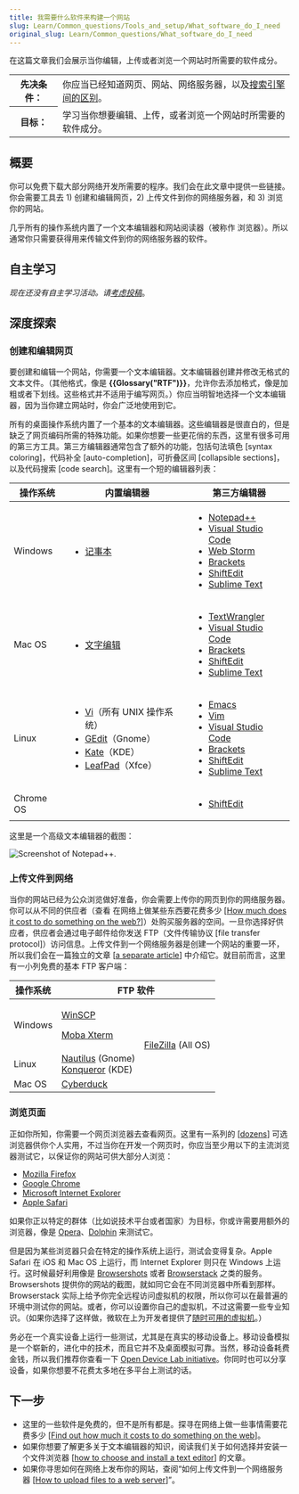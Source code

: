 ```yaml
---
title: 我需要什么软件来构建一个网站
slug: Learn/Common_questions/Tools_and_setup/What_software_do_I_need
original_slug: Learn/Common_questions/What_software_do_I_need
---
```


在这篇文章我们会展示当你编辑，上传或者浏览一个网站时所需要的软件成分。

<table>
  <tbody>
    <tr>
      <th scope="row">先决条件：</th>
      <td>
        你应当已经知道网页、网站、网络服务器，以及<a
          href="/zh-CN/docs/Learn/page_vs_site_vs_server_vs_search_engine"
          >搜索引擎间的区别</a
        >。
      </td>
    </tr>
    <tr>
      <th scope="row">目标：</th>
      <td>学习当你想要编辑、上传，或者浏览一个网站时所需要的软件成分。</td>
    </tr>
  </tbody>
</table>

## 概要

你可以免费下载大部分网络开发所需要的程序。我们会在此文章中提供一些链接。你会需要工具去 1) 创建和编辑网页，2) 上传文件到你的网络服务器，和 3) 浏览你的网站。

几乎所有的操作系统内置了一个文本编辑器和网站阅读器（被称作 浏览器）。所以通常你只需要获得用来传输文件到你的网络服务器的软件。

## 自主学习

_现在还没有自主学习活动。请[考虑投稿](/zh-CN/docs/MDN/Getting_started)_。

## 深度探索

### 创建和编辑网页

要创建和编辑一个网站，你需要一个文本编辑器。文本编辑器创建并修改无格式的文本文件。（其他格式，像是 **{{Glossary("RTF")}}**，允许你去添加格式，像是加粗或者下划线。这些格式并不适用于编写网页。）你应当明智地选择一个文本编辑器，因为当你建立网站时，你会广泛地使用到它。

所有的桌面操作系统内置了一个基本的文本编辑器。这些编辑器是很直白的，但是缺乏了网页编码所需的特殊功能。如果你想要一些更花俏的东西，这里有很多可用的第三方工具。第三方编辑器通常包含了额外的功能，包括句法填色 \[syntax coloring]，代码补全 \[auto-completion]，可折叠区间 \[collapsible sections]，以及代码搜索 \[code search]。这里有一个短的编辑器列表：

<table class="standard-table">
  <thead>
    <tr>
      <th scope="col">操作系统</th>
      <th scope="col">内置编辑器</th>
      <th scope="col">第三方编辑器</th>
    </tr>
  </thead>
  <tbody>
    <tr>
      <td>Windows</td>
      <td>
        <ul>
          <li><a href="https://zh.wikipedia.org/wiki/記事本">记事本</a></li>
        </ul>
      </td>
      <td>
        <ul>
          <li><a href="https://notepad-plus-plus.org/">Notepad++</a></li>
          <li>
            <a href="https://www.visualstudio.com/">Visual Studio Code</a>
          </li>
          <li><a href="https://www.jetbrains.com/webstorm/">Web Storm</a></li>
          <li><a href="http://brackets.io/">Brackets</a></li>
          <li><a href="https://shiftedit.net/">ShiftEdit</a></li>
          <li><a href="https://www.sublimetext.com/">Sublime Text</a></li>
        </ul>
      </td>
    </tr>
    <tr>
      <td>Mac OS</td>
      <td>
        <ul>
          <li>
            <a href="https://zh.wikipedia.org/wiki/文字編輯_(應用程式)"
              >文字编辑</a
            >
          </li>
        </ul>
      </td>
      <td>
        <ul>
          <li>
            <a href="https://www.barebones.com/products/textwrangler/"
              >TextWrangler</a
            >
          </li>
          <li>
            <a href="https://www.visualstudio.com/">Visual Studio Code</a>
          </li>
          <li><a href="http://brackets.io/">Brackets</a></li>
          <li><a href="https://shiftedit.net/">ShiftEdit</a></li>
          <li><a href="https://www.sublimetext.com/">Sublime Text</a></li>
        </ul>
      </td>
    </tr>
    <tr>
      <td>Linux</td>
      <td>
        <ul>
          <li>
            <a href="https://zh.wikipedia.org/wiki/Vi">Vi</a>（所有 UNIX
            操作系统）
          </li>
          <li>
            <a href="https://zh.wikipedia.org/wiki/Gedit">GEdit</a>（Gnome）
          </li>
          <li><a href="https://zh.wikipedia.org/wiki/Kate">Kate</a>（KDE）</li>
          <li>
            <a href="https://zh.wikipedia.org/wiki/Leafpad">LeafPad</a>（Xfce）
          </li>
        </ul>
      </td>
      <td>
        <ul>
          <li><a href="https://www.gnu.org/software/emacs/">Emacs</a></li>
          <li><a href="https://www.vim.org/">Vim</a></li>
          <li>
            <a href="https://www.visualstudio.com/">Visual Studio Code</a>
          </li>
          <li><a href="http://brackets.io/">Brackets</a></li>
          <li><a href="https://shiftedit.net/">ShiftEdit</a></li>
          <li><a href="https://www.sublimetext.com/">Sublime Text</a></li>
        </ul>
      </td>
    </tr>
    <tr>
      <td>Chrome OS</td>
      <td></td>
      <td>
        <ul>
          <li><a href="https://shiftedit.net/">ShiftEdit</a></li>
        </ul>
      </td>
    </tr>
  </tbody>
</table>

这里是一个高级文本编辑器的截图：

![Screenshot of Notepad++.](notepadplusplus.png)

### 上传文件到网络

当你的网站已经为公众浏览做好准备，你会需要上传你的网页到你的网络服务器。你可以从不同的供应者（查看 在网络上做某些东西要花费多少 \[[How much does it cost to do something on the web?](/en-US/docs/Learn/How_much_does_it_cost)]）处购买服务器的空间。一旦你选择好供应者，供应者会通过电子邮件给你发送 FTP（文件传输协议 \[file transfer protocol]）访问信息。上传文件到一个网络服务器是创建一个网站的重要一环，所以我们会在一篇独立的文章 \[[a separate article](/en-US/docs/Learn/Upload_files_to_a_web_server)] 中介绍它。就目前而言，这里有一小列免费的基本 FTP 客户端：

<table>
  <thead>
    <tr>
      <th scope="col">操作系统</th>
      <th colspan="2" scope="col">FTP 软件</th>
    </tr>
  </thead>
  <tbody>
    <tr>
      <td>Windows</td>
      <td>
        <p><a href="http://winscp.net">WinSCP</a></p>
        <p><a href="http://mobaxterm.mobatek.net/">Moba Xterm</a></p>
      </td>
      <td colspan="1" rowspan="3">
        <a href="https://filezilla-project.org/">FileZilla</a> (All OS)
      </td>
    </tr>
    <tr>
      <td>Linux</td>
      <td>
        <a href="https://live.gnome.org/Nautilus">Nautilus</a> (Gnome)<br /><a
          href="http://www.konqueror.org/"
          >Konqueror</a
        >
        (KDE)
      </td>
    </tr>
    <tr>
      <td>Mac OS</td>
      <td><a href="http://cyberduck.de/">Cyberduck</a></td>
    </tr>
  </tbody>
</table>

### 浏览页面

正如你所知，你需要一个网页浏览器去查看网页。这里有一系列的 \[[dozens](http://en.wikipedia.org/wiki/List_of_web_browsers)] 可选浏览器供你个人实用，不过当你在开发一个网页时，你应当至少用以下的主流浏览器测试它，以保证你的网站可供大部分人浏览：

- [Mozilla Firefox](https://www.mozilla.org/en-US/firefox/new/)
- [Google Chrome](https://www.google.cn/chrome/)
- [Microsoft Internet Explorer](https://windows.microsoft.com/en-US/internet-explorer/download-ie)
- [Apple Safari](https://www.apple.com/safari/)

如果你正以特定的群体（比如说技术平台或者国家）为目标，你或许需要用额外的浏览器，像是 [Opera](https://www.opera.com/)、[Dolphin](https://dolphin.com/) 来测试它。

但是因为某些浏览器只会在特定的操作系统上运行，测试会变得复杂。Apple Safari 在 iOS 和 Mac OS 上运行，而 Internet Explorer 则只在 Windows 上运行。这时候最好利用像是 [Browsershots](http://browsershots.org/) 或者 [Browserstack](http://www.browserstack.com/) 之类的服务。Browsershots 提供你的网站的截图，就如同它会在不同浏览器中所看到那样。Browserstack 实际上给予你完全远程访问虚拟机的权限，所以你可以在最普遍的环境中测试你的网站。或者，你可以设置你自己的虚拟机，不过这需要一些专业知识。（如果你选择了这样做，微软在上为开发者提供了[随时可用的虚拟机](https://developer.microsoft.com/zh-cn/microsoft-edge/tools/vms/)。）

务必在一个真实设备上运行一些测试，尤其是在真实的移动设备上。移动设备模拟是一个崭新的，进化中的技术，而且它并不及桌面模拟可靠。当然，移动设备耗费金钱，所以我们推荐你查看一下 [Open Device Lab initiative](http://opendevicelab.com/)。你同时也可以分享设备，如果你想要不花费太多地在多平台上测试的话。

## 下一步

- 这里的一些软件是免费的，但不是所有都是。探寻在网络上做一些事情需要花费多少 \[[Find out how much it costs to do something on the web](/en-US/docs/Learn/Common_questions/How_much_does_it_cost)]。
- 如果你想要了解更多关于文本编辑器的知识，阅读我们关于如何选择并安装一个文件浏览器 \[[how to choose and install a text editor](/en-US/docs/Learn/Choose,_Install_and_set_up_a_text_editor)] 的文章。
- 如果你寻思如何在网络上发布你的网站，查阅“如何上传文件到一个网络服务器 \[[How to upload files to a web server](/en-US/docs/Learn/Upload_files_to_a_web_server)]”。
